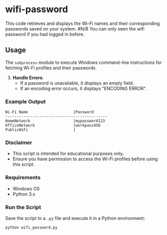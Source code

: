 # wifi-password

This code retrieves and displays the Wi-Fi names and their corresponding passwords saved on your system.
#N/B
    You can only seen the wifi password if you had          logged in before.

## Usage

The `subprocess` module to execute Windows command-line instructions for fetching Wi-Fi profiles and their passwords.



3. **Handle Errors**:
    - If a password is unavailable, it displays an empty field.
    - If an encoding error occurs, it displays "ENCODING ERROR".

### Example Output
```
Wi-Fi Name                    |Password
---------------------------------------------
HomeNetwork                   |mypassword123
OfficeNetwork                 |workpass456
PublicWiFi                    |
```

### Disclaimer
- This script is intended for educational purposes only.
- Ensure you have permission to access the Wi-Fi profiles before using this script.

### Requirements
- Windows OS
- Python 3.x

### Run the Script
Save the script to a `.py` file and execute it in a Python environment:
```bash
python wifi_password.py
```
